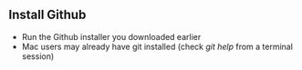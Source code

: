 
## Install Github

* Run the Github installer you downloaded earlier
* Mac users may already have git installed (check *git help* from a terminal session)

